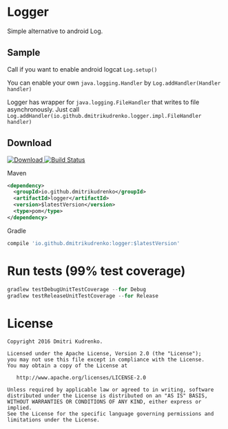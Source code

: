 Logger
========

Simple alternative to android Log.

Sample
------
Call if you want to enable android logcat
```Log.setup()```

You can enable your own ```java.logging.Handler``` by
```Log.addHandler(Handler handler)```

Logger has wrapper for ```java.logging.FileHandler``` that writes to file asynchronously. Just call
```Log.addHandler(io.github.dmitrikudrenko.logger.impl.FileHandler handler)```

Download
--------
[ ![Download](https://api.bintray.com/packages/dmitrikudrenko/maven/Logger/images/download.svg) ](https://bintray.com/dmitrikudrenko/maven/Logger/_latestVersion)
[![Build Status](https://travis-ci.org/dmitrikudrenko/Logger.svg?branch=master)](https://travis-ci.org/dmitrikudrenko/Logger)

Maven
```xml
<dependency>
  <groupId>io.github.dmitrikudrenko</groupId>
  <artifactId>logger</artifactId>
  <version>$latestVersion</version>
  <type>pom</type>
</dependency>
```

Gradle
```groovy
compile 'io.github.dmitrikudrenko:logger:$latestVersion'
```

Run tests (99% test coverage)
=============================
```groovy
gradlew testDebugUnitTestCoverage --for Debug
gradlew testReleaseUnitTestCoverage --for Release
```

License
=======

    Copyright 2016 Dmitri Kudrenko.

    Licensed under the Apache License, Version 2.0 (the "License");
    you may not use this file except in compliance with the License.
    You may obtain a copy of the License at

       http://www.apache.org/licenses/LICENSE-2.0

    Unless required by applicable law or agreed to in writing, software
    distributed under the License is distributed on an "AS IS" BASIS,
    WITHOUT WARRANTIES OR CONDITIONS OF ANY KIND, either express or implied.
    See the License for the specific language governing permissions and
    limitations under the License.
